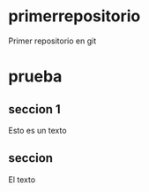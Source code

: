 # primerrepositorio
Primer repositorio en git

# prueba

##  seccion 1

Esto es un texto

## seccion

El texto